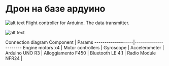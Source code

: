 # Дрон на базе ардуино
![alt text](https://sun9-38.userapi.com/c855436/v855436670/f699a/sTm-jjxP4iE.jpg)
Flight controller for Arduino. The data transmitter.

![alt text](https://sun9-32.userapi.com/c855436/v855436670/f69ec/4Ab5POWlbW8.jpg)

Connection diagram
Component          | Params
-------------------|----------------------
Engine motors x4   | 
Motor controllers  | 
Gyroscope          |
Accelerometer      |
Arduino UNO R3     |
Alloggiamento F450 |
Bluetooth LE 4.1   |
Radio Module NFR24 |
